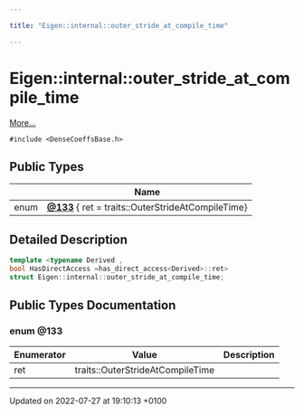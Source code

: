 ```yaml
---

title: "Eigen::internal::outer_stride_at_compile_time"

---
```


# Eigen::internal::outer_stride_at_compile_time



 [More...](#detailed-description)


`#include <DenseCoeffsBase.h>`

## Public Types

|                | Name           |
| -------------- | -------------- |
| enum| **[@133](http://example.org/classes/structeigen_1_1internal_1_1outer__stride__at__compile__time/#enum-@133)** { ret = traits<Derived>::OuterStrideAtCompileTime} |

## Detailed Description

```cpp
template <typename Derived ,
bool HasDirectAccess =has_direct_access<Derived>::ret>
struct Eigen::internal::outer_stride_at_compile_time;
```

## Public Types Documentation

### enum @133

| Enumerator | Value | Description |
| ---------- | ----- | ----------- |
| ret | traits<Derived>::OuterStrideAtCompileTime|   |




-------------------------------

Updated on 2022-07-27 at 19:10:13 +0100